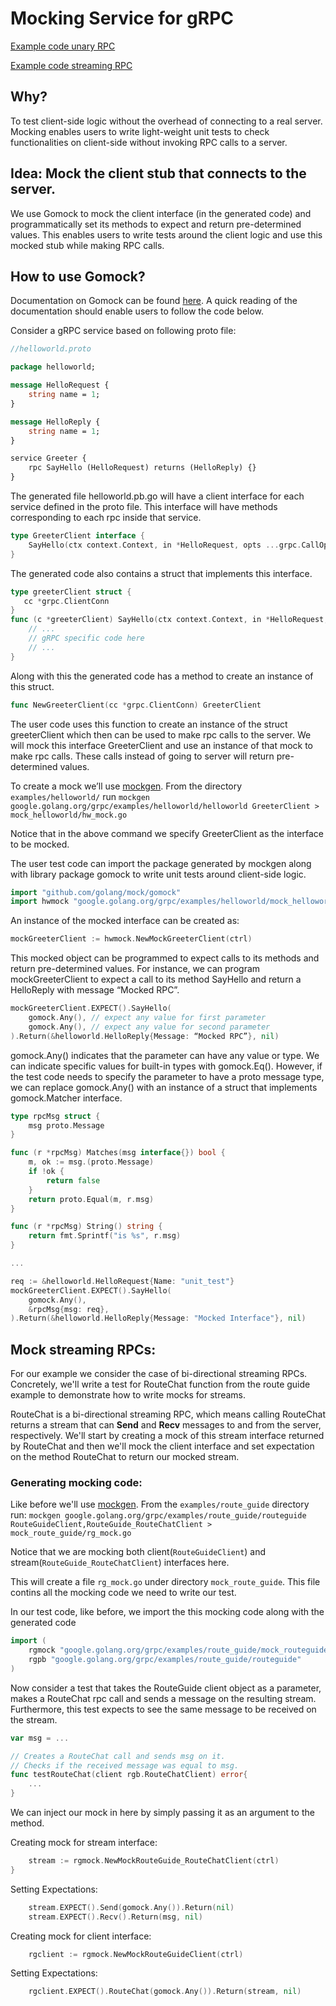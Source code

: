 # Mocking Service for gRPC

[Example code unary RPC](https://github.com/grpc/grpc-go/tree/master/examples/helloworld/mock_helloworld)

[Example code streaming RPC](https://github.com/grpc/grpc-go/tree/master/examples/route_guide/mock_routeguide)

## Why?

To test client-side logic without the overhead of connecting to a real server.
Mocking enables users to write light-weight unit tests to check functionalities
on client-side without invoking RPC calls to a server.

## Idea: Mock the client stub that connects to the server.

We use Gomock to mock the client interface (in the generated code) and
programmatically set its methods to expect and return pre-determined values.
This enables users to write tests around the client logic and use this mocked
stub while making RPC calls.

## How to use Gomock?

Documentation on Gomock can be found [here](https://github.com/golang/mock).  A
quick reading of the documentation should enable users to follow the code
below.

Consider a gRPC service based on following proto file:

```proto
//helloworld.proto

package helloworld;

message HelloRequest {
    string name = 1;
}

message HelloReply {
    string name = 1;
}

service Greeter {
    rpc SayHello (HelloRequest) returns (HelloReply) {}
}
```

The generated file helloworld.pb.go will have a client interface for each
service defined in the proto file. This interface will have methods
corresponding to each rpc inside that service.

```Go
type GreeterClient interface {
    SayHello(ctx context.Context, in *HelloRequest, opts ...grpc.CallOption) (*HelloReply, error)
}
```

The generated code also contains a struct that implements this interface.

```Go
type greeterClient struct {
   cc *grpc.ClientConn
}
func (c *greeterClient) SayHello(ctx context.Context, in *HelloRequest, opts ...grpc.CallOption) (*HelloReply, error){
    // ...
    // gRPC specific code here
    // ...
}
```

Along with this the generated code has a method to create an instance of this struct.
```Go
func NewGreeterClient(cc *grpc.ClientConn) GreeterClient
```

The user code uses this function to create an instance of the struct
greeterClient which then can be used to make rpc calls to the server.  We will
mock this interface GreeterClient and use an instance of that mock to make rpc
calls. These calls instead of going to server will return pre-determined
values.

To create a mock we’ll use [mockgen](https://github.com/golang/mock#running-mockgen).
From the directory `examples/helloworld/` run 
`mockgen google.golang.org/grpc/examples/helloworld/helloworld GreeterClient > mock_helloworld/hw_mock.go`

Notice that in the above command we specify GreeterClient as the interface to
be mocked.

The user test code can import the package generated by mockgen along with
library package gomock to write unit tests around client-side logic.
```Go
import "github.com/golang/mock/gomock"
import hwmock "google.golang.org/grpc/examples/helloworld/mock_helloworld"
```

An instance of the mocked interface can be created as:
```Go
mockGreeterClient := hwmock.NewMockGreeterClient(ctrl)
```
This mocked object can be programmed to expect calls to its methods and return
pre-determined values. For instance, we can program mockGreeterClient to expect
a call to its method SayHello and return a HelloReply with message “Mocked
RPC”.

```Go
mockGreeterClient.EXPECT().SayHello(
    gomock.Any(), // expect any value for first parameter
    gomock.Any(), // expect any value for second parameter
).Return(&helloworld.HelloReply{Message: “Mocked RPC”}, nil)
```
gomock.Any() indicates that the parameter can have any value or type. We can
indicate specific values for built-in types with gomock.Eq().  However, if the
test code needs to specify the parameter to have a proto message type, we can
replace gomock.Any() with an instance of a struct that implements
gomock.Matcher interface.

```Go
type rpcMsg struct {
    msg proto.Message
}

func (r *rpcMsg) Matches(msg interface{}) bool {
    m, ok := msg.(proto.Message)
    if !ok {
        return false
    }
    return proto.Equal(m, r.msg)
}

func (r *rpcMsg) String() string {
    return fmt.Sprintf("is %s", r.msg)
}

...

req := &helloworld.HelloRequest{Name: "unit_test"}
mockGreeterClient.EXPECT().SayHello(
    gomock.Any(),
    &rpcMsg{msg: req},
).Return(&helloworld.HelloReply{Message: "Mocked Interface"}, nil)
```

## Mock streaming RPCs:

For our example we consider the case of bi-directional streaming RPCs.
Concretely, we'll write a test for RouteChat function from the route guide
example to demonstrate how to write mocks for streams.

RouteChat is a bi-directional streaming RPC, which means calling RouteChat
returns a stream that can __Send__ and __Recv__ messages to  and from the
server, respectively. We'll start by creating a mock of this stream interface
returned by RouteChat and then we'll mock the client interface and set
expectation on the method RouteChat to return our mocked stream.

### Generating mocking code:
Like before we'll use
[mockgen](https://github.com/golang/mock#running-mockgen). From the
`examples/route_guide` directory run:  `mockgen
google.golang.org/grpc/examples/route_guide/routeguide
RouteGuideClient,RouteGuide_RouteChatClient > mock_route_guide/rg_mock.go`

Notice that we are mocking both client(`RouteGuideClient`) and
stream(`RouteGuide_RouteChatClient`) interfaces here.

This will create a file `rg_mock.go` under directory `mock_route_guide`. This
file contins all the mocking code we need to write our test.

In our test code, like before, we import the this mocking code along with the
generated code

```go
import (
    rgmock "google.golang.org/grpc/examples/route_guide/mock_routeguide"
    rgpb "google.golang.org/grpc/examples/route_guide/routeguide"
)
```

Now consider a test that takes the RouteGuide client object as a parameter,
makes a RouteChat rpc call and sends a message on the resulting stream.
Furthermore, this test expects to see the same message to be received on the
stream. 

```go
var msg = ...

// Creates a RouteChat call and sends msg on it.
// Checks if the received message was equal to msg.
func testRouteChat(client rgb.RouteChatClient) error{
    ...
}
```

We can inject our mock in here by simply passing it as an argument to the
method.

Creating mock for stream interface:

```go
    stream := rgmock.NewMockRouteGuide_RouteChatClient(ctrl)
}
```

Setting Expectations:

```go
    stream.EXPECT().Send(gomock.Any()).Return(nil)
    stream.EXPECT().Recv().Return(msg, nil)
```

Creating mock for client interface:

```go
    rgclient := rgmock.NewMockRouteGuideClient(ctrl)
```

Setting Expectations:

```go
    rgclient.EXPECT().RouteChat(gomock.Any()).Return(stream, nil)
```
